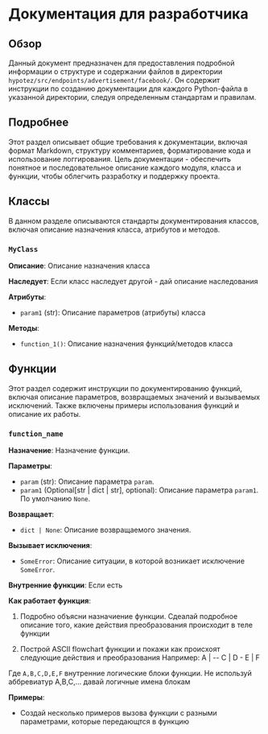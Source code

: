 # Документация для разработчика

## Обзор

Данный документ предназначен для предоставления подробной информации о структуре и содержании файлов в директории `hypotez/src/endpoints/advertisement/facebook/`. Он содержит инструкции по созданию документации для каждого Python-файла в указанной директории, следуя определенным стандартам и правилам.

## Подробнее

Этот раздел описывает общие требования к документации, включая формат Markdown, структуру комментариев, форматирование кода и использование логгирования. Цель документации - обеспечить понятное и последовательное описание каждого модуля, класса и функции, чтобы облегчить разработку и поддержку проекта.

## Классы

В данном разделе описываются стандарты документирования классов, включая описание назначения класса, атрибутов и методов.

### `MyClass`

**Описание**: Описание назначения класса

**Наследует**: 
Если класс наследует другой - дай описание наследования

**Атрибуты**:
- `param1` (str): Описание параметров (атрибуты) класса

**Методы**:
- `function_1()`: Описание назначения функций/методов класса

## Функции

Этот раздел содержит инструкции по документированию функций, включая описание параметров, возвращаемых значений и вызываемых исключений. Также включены примеры использования функций и описание их работы.

### `function_name`

**Назначение**: Назначение функции.

**Параметры**:
- `param` (str): Описание параметра `param`.
- `param1` (Optional[str | dict | str], optional): Описание параметра `param1`. По умолчанию `None`.

**Возвращает**:
- `dict | None`: Описание возвращаемого значения.

**Вызывает исключения**:
- `SomeError`: Описание ситуации, в которой возникает исключение `SomeError`.

**Внутренние функции**: Если есть

**Как работает функция**:
1. Подробно объясни назначиение функции. Сдеалай подробное описание того, какие действия преобразования происходит в теле функции

2. Построй ASCII flowchart функции и покажи как происхоят следующие действия и преобразования
Например:
A
|
-- C
|
D - E
|
F

Где `A,B,C,D,E,F` внутренние логические блоки функции. Не используй аббревиатур A,B,C,... давай логичные имена блокам

**Примеры**:
- Создай несколько примеров вызова функции с разными параметрами, которые передающтся в функцию